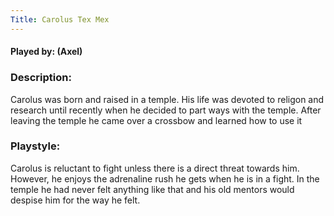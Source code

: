 ```yaml
---
Title: Carolus Tex Mex
---
```

#### Played by: (Axel)
### Description:
Carolus was born and raised in a temple. His life was devoted to religon and research until recently when he decided to part ways with the temple. After leaving the temple he came over a crossbow and learned how to use it


### Playstyle:
Carolus is reluctant to fight unless there is a direct threat towards him. However, he enjoys the adrenaline rush he gets when he is in a fight. In the temple he had never felt anything like that and his old mentors would despise him for the way he felt.
